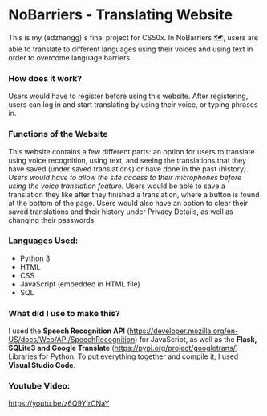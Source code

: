 # NoBarriers - Translating Website

This is my (edzhangg)'s final project for CS50x. In NoBarriers :world_map:, users are able to translate to different languages using their voices and using text in order to overcome language barriers.

### How does it work?

Users would have to register before using this website. After registering, users can log in and start translating by using their voice, or typing phrases in.

### Functions of the Website

This website contains a few different parts: an option for users to translate using voice recognition, using text, and seeing the translations that they have saved (under saved translations) or have done in the past (history). *Users would have to allow the site access to their microphones before using the voice translation feature.* Users would be able to save a translation they like after they finished a translation, where a button is found at the bottom of the page. Users would also have an option to clear their saved translations and their history under Privacy Details, as well as changing their passwords.

### Languages Used:
* Python 3
* HTML
* CSS
* JavaScript (embedded in HTML file)
* SQL

### What did I use to make this?

I used the **Speech Recognition API** (https://developer.mozilla.org/en-US/docs/Web/API/SpeechRecognition) for JavaScript, as well as the **Flask, SQLite3 and Google Translate** (https://pypi.org/project/googletrans/) Libraries for Python. To put everything together and compile it, I used **Visual Studio Code**.

### Youtube Video:
https://youtu.be/z6Q9YIrCNaY
